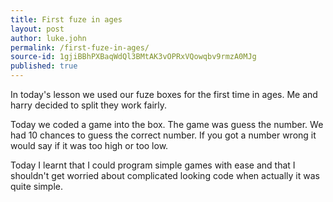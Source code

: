 ```yaml
---
title: First fuze in ages
layout: post
author: luke.john
permalink: /first-fuze-in-ages/
source-id: 1gjiBBhPXBaqWdQl3BMtAK3vOPRxVQowqbv9rmzA0MJg
published: true
---
```

In today's lesson we used our fuze boxes for the first time in ages. Me and harry decided to split they work fairly.      

Today we coded a game into the box. The game was guess the number. We had 10 chances to guess the correct number. If you got a number wrong it would say if it was too high or too low.

Today I learnt that I could program simple games with ease and that I shouldn't get worried about complicated looking code when actually it was quite simple.

